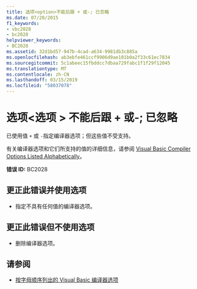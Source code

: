 ```yaml
---
title: 选项<option>不能后跟 + 或-; 已忽略
ms.date: 07/20/2015
f1_keywords:
- vbc2028
- bc2028
helpviewer_keywords:
- BC2028
ms.assetid: 32d1bd57-947b-4cad-a634-9981db3c885a
ms.openlocfilehash: ab3ebfe461ccf9906d9ae101b0a2f33c61ec7834
ms.sourcegitcommit: 5c1abeec15fbddcc7dbaa729fabc1f1f29f12045
ms.translationtype: MT
ms.contentlocale: zh-CN
ms.lasthandoff: 03/15/2019
ms.locfileid: "58037078"
---
```

# <a name="option-option-cannot-be-followed-by--or---ignored"></a>选项\<选项 > 不能后跟 + 或-; 已忽略
已使用值 `+` 或 `-`指定编译器选项；但这些值不受支持。  
  
 有关编译器选项和它们所支持的值的详细信息，请参阅 [Visual Basic Compiler Options Listed Alphabetically](../../visual-basic/reference/command-line-compiler/compiler-options-listed-alphabetically.md)。  
  
 **错误 ID:** BC2028  
  
## <a name="to-correct-this-error-and-use-the-option"></a>更正此错误并使用选项  
  
-   指定不具有任何值的编译器选项。  
  
## <a name="to-correct-this-error-and-not-use-the-option"></a>更正此错误但不使用选项  
  
-   删除编译器选项。  
  
## <a name="see-also"></a>请参阅

- [按字母顺序列出的 Visual Basic 编译器选项](../../visual-basic/reference/command-line-compiler/compiler-options-listed-alphabetically.md)
